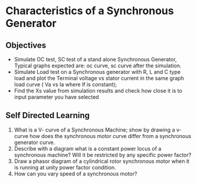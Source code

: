 # Characteristics of a Synchronous Generator

## Objectives
* Simulate OC test, SC test of a stand alone Synchronous Generator, Typical graphs expected 
are: oc curve, sc curve after the simulation.
* Simulate Load test on a Synchronous generator with R, L and C type load and plot the 
Terminal voltage vs stator current in the same graph load curve ( Va vs Ia where If is 
constant);
* Find the Xs value from simulation results and check how close it is to input parameter you 
have selected

## Self Directed Learning

1. What is a V- curve of a Synchronous Machine; show by drawing a v- curve how does the 
synchronous motor curve differ from a synchronous generator curve.
2. Describe with a diagram what is a constant power locus of a synchronous machine? Will it 
be restricted by any specific power factor?
3. Draw a phasor diagram of a cylindrical rotor synchronous motor when it is running at unity 
power factor condition.
4. How can you vary speed of a synchronous motor?
